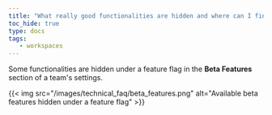 ```yaml
---
title: "What really good functionalities are hidden and where can I find those?"
toc_hide: true
type: docs
tags:
   - workspaces
---
```

Some functionalities are hidden under a feature flag in the **Beta Features** section of a team's settings.

{{< img src="/images/technical_faq/beta_features.png" alt="Available beta features hidden under a feature flag" >}}